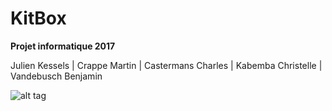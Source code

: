 # KitBox
**Projet informatique 2017**

Julien Kessels |
Crappe Martin |
Castermans Charles |
Kabemba Christelle |
Vandebusch Benjamin 

![alt tag](http://img.clubic.com/07693971-photo-datacenter-facebook.jpg)


